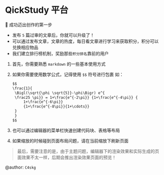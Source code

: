 # QickStudy 平台


🎉️ 成功迈出创作的第一步

+ 发布 `5` 篇过审的文章后，你就可以升级了！
+ 可以通过发布文章，文章的热度，每日看文章进行学习来获取积分，积分可以兑换相应物品
+ 我们建立排行榜机制，奖励那些`积分排名`靠前的用户

1. 首先，你需要熟悉 `markdown` 的一些基本使用方式
2. 如果你需要使用数学公式，记得使用 `$$` 符号进行包裹
   如：
   ```txt
   $$
   \frac{1}{
    \Bigl(\sqrt{\phi \sqrt{5}}-\phi\Bigr) e^{
    \frac25 \pi}} = 1+\frac{e^{-2\pi}} {1+\frac{e^{-4\pi}} {
        1+\frac{e^{-6\pi}}
        {1+\frac{e^{-8\pi}}{1+\cdots}}
    }
    }
   $$
   ```

3. 也可以通过编辑器的菜单栏快速创建代码块、表格等布局
   
4. 如果缩放的时候碰到页面布局问题，请在当前缩放下刷新页面
   


> 最后，需要注意的是，由于主题问题，编辑器下的渲染效果和实际生成的页面效果不太一样，后期会推出渲染效果页面的预览！

@author: `C4skg`